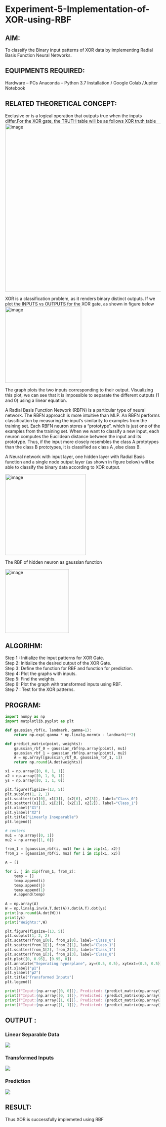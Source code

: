 # Experiment-5-Implementation-of-XOR-using-RBF

## AIM:
  To classify the Binary input patterns of XOR data  by implementing Radial Basis Function Neural Networks.
  
## EQUIPMENTS REQUIRED:

Hardware – PCs
Anaconda – Python 3.7 Installation / Google Colab /Jupiter Notebook

## RELATED THEORETICAL CONCEPT:
Exclusive or is a logical operation that outputs true when the inputs differ.For the XOR gate, the TRUTH table will be as follows
XOR truth table<br>
<img width="541" alt="image" src="https://user-images.githubusercontent.com/112920679/201299438-5d1926f9-25e9-4f20-b392-1c112880ef56.png">

XOR is a classification problem, as it renders binary distinct outputs. If we plot the INPUTS vs OUTPUTS for the XOR gate, as shown in figure below<br>
<img width="246" alt="image" src="https://user-images.githubusercontent.com/112920679/201299568-d9398233-71d8-41b3-8b08-a39d5b95e3f1.png">

The graph plots the two inputs corresponding to their output. Visualizing this plot, we can see that it is impossible to separate the different outputs (1 and 0) using a linear equation.

A Radial Basis Function Network (RBFN) is a particular type of neural network. The RBFN approach is more intuitive than MLP. An RBFN performs classification by measuring the input’s similarity to examples from the training set. Each RBFN neuron stores a “prototype”, which is just one of the examples from the training set. When we want to classify a new input, each neuron computes the Euclidean distance between the input and its prototype. Thus, if the input more closely resembles the class A prototypes than the class B prototypes, it is classified as class A ,else class B.


A Neural network with input layer, one hidden layer with Radial Basis function and a single node output layer (as shown in figure below) will be able to classify the binary data according to XOR output.

<img width="261" alt="image" src="https://user-images.githubusercontent.com/112920679/201300944-5510d7f4-ea0f-45ec-875d-87f463927e9d.png">

The RBF of hidden neuron as gaussian function 

<img width="206" alt="image" src="https://user-images.githubusercontent.com/112920679/201302321-a09f72e9-2352-4f88-838c-3324f6c5f57e.png">


## ALGORIHM:

Step 1 : Initialize the input patterns for XOR Gate.<br>
Step 2: Initialize the desired output of the XOR Gate.<br>
Step 3: Define the function for RBF and function for prediction.<br>
Step 4: Plot the graphs with inputs.<br>
Step 5: Find the weights.<br>
Step 6: Plot the graph with transformed inputs using RBF.<br>
Step 7 : Test for the XOR patterns.<br>

## PROGRAM:
```py
import numpy as np
import matplotlib.pyplot as plt
```
```py
def gaussian_rbf(x, landmark, gamma=1):
    return np.exp(-gamma * np.linalg.norm(x - landmark)**2)
```
```py
def predict_matrix(point, weights):
    gaussian_rbf_0 = gaussian_rbf(np.array(point), mu1)
    gaussian_rbf_1 = gaussian_rbf(np.array(point), mu2)
    A = np.array([gaussian_rbf_0, gaussian_rbf_1, 1])
    return np.round(A.dot(weights))
```
```py
x1 = np.array([0, 0, 1, 1])
x2 = np.array([0, 1, 0, 1])
ys = np.array([0, 1, 1, 0])

plt.figure(figsize=(13, 5))
plt.subplot(1, 2, 1)
plt.scatter((x1[0], x1[3]), (x2[0], x2[3]), label="Class_0")
plt.scatter((x1[1], x1[2]), (x2[1], x2[2]), label="Class_1")
plt.xlabel("X1")
plt.ylabel("X2")
plt.title("Linearly Inseparable")
plt.legend()
```
```py
# centers
mu1 = np.array([0, 1])
mu2 = np.array([1, 0])

from_1 = [gaussian_rbf(i, mu1) for i in zip(x1, x2)]
from_2 = [gaussian_rbf(i, mu2) for i in zip(x1, x2)]

A = []

for i, j in zip(from_1, from_2):
    temp = []
    temp.append(i)
    temp.append(j)
    temp.append(1)
    A.append(temp)
    
A = np.array(A)
W = np.linalg.inv(A.T.dot(A)).dot(A.T).dot(ys)
print(np.round(A.dot(W)))
print(ys)
print("Weights:",W)
```

```py
plt.figure(figsize=(13, 5))
plt.subplot(1, 2, 2)
plt.scatter(from_1[0], from_2[0], label="Class_0")
plt.scatter(from_1[1], from_2[1], label="Class_1")
plt.scatter(from_1[2], from_2[2], label="Class_1")
plt.scatter(from_1[3], from_2[3], label="Class_0")
plt.plot([0, 0.95], [0.95, 0])
plt.annotate("Seperating hyperplane", xy=(0.5, 0.5), xytext=(0.5, 0.5))
plt.xlabel("µ1")
plt.ylabel("µ2")
plt.title("Transformed Inputs")
plt.legend()
```

```py
print(f"Input:{np.array([0, 0])}, Predicted: {predict_matrix(np.array([0, 0]), W)}")
print(f"Input:{np.array([0, 1])}, Predicted: {predict_matrix(np.array([0, 1]), W)}")
print(f"Input:{np.array([1, 0])}, Predicted: {predict_matrix(np.array([1, 0]), W)}")
print(f"Input:{np.array([1, 1])}, Predicted: {predict_matrix(np.array([1, 1]), W)}")
```
## OUTPUT :
### Linear Separable Data
![](https://github.com/ShafeeqAhamedS/Experiment-5-Implementation-of-XOR-using-RBF/raw/main/Linear_separable.png)
### Transformed Inputs
![](https://github.com/ShafeeqAhamedS/Experiment-5-Implementation-of-XOR-using-RBF/raw/main/Transformed.png)
### Prediction
![](https://github.com/ShafeeqAhamedS/Experiment-5-Implementation-of-XOR-using-RBF/raw/main/Prediction.png)

## RESULT:
Thus XOR is successfully implemeted using RBF





